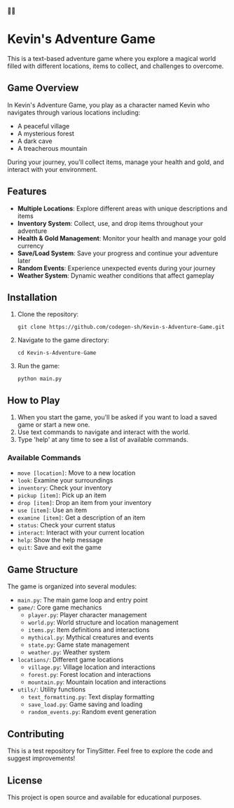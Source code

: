🌈🌈
# Kevin's Adventure Game

This is a text-based adventure game where you explore a magical world filled with different locations, items to collect, and challenges to overcome.

## Game Overview

In Kevin's Adventure Game, you play as a character named Kevin who navigates through various locations including:
- A peaceful village
- A mysterious forest
- A dark cave
- A treacherous mountain

During your journey, you'll collect items, manage your health and gold, and interact with your environment.

## Features

- **Multiple Locations**: Explore different areas with unique descriptions and items
- **Inventory System**: Collect, use, and drop items throughout your adventure
- **Health & Gold Management**: Monitor your health and manage your gold currency
- **Save/Load System**: Save your progress and continue your adventure later
- **Random Events**: Experience unexpected events during your journey
- **Weather System**: Dynamic weather conditions that affect gameplay

## Installation

1. Clone the repository:
   ```
   git clone https://github.com/codegen-sh/Kevin-s-Adventure-Game.git
   ```

2. Navigate to the game directory:
   ```
   cd Kevin-s-Adventure-Game
   ```

3. Run the game:
   ```
   python main.py
   ```

## How to Play

1. When you start the game, you'll be asked if you want to load a saved game or start a new one.
2. Use text commands to navigate and interact with the world.
3. Type 'help' at any time to see a list of available commands.

### Available Commands

- `move [location]`: Move to a new location
- `look`: Examine your surroundings
- `inventory`: Check your inventory
- `pickup [item]`: Pick up an item
- `drop [item]`: Drop an item from your inventory
- `use [item]`: Use an item
- `examine [item]`: Get a description of an item
- `status`: Check your current status
- `interact`: Interact with your current location
- `help`: Show the help message
- `quit`: Save and exit the game

## Game Structure

The game is organized into several modules:

- `main.py`: The main game loop and entry point
- `game/`: Core game mechanics
  - `player.py`: Player character management
  - `world.py`: World structure and location management
  - `items.py`: Item definitions and interactions
  - `mythical.py`: Mythical creatures and events
  - `state.py`: Game state management
  - `weather.py`: Weather system
- `locations/`: Different game locations
  - `village.py`: Village location and interactions
  - `forest.py`: Forest location and interactions
  - `mountain.py`: Mountain location and interactions
- `utils/`: Utility functions
  - `text_formatting.py`: Text display formatting
  - `save_load.py`: Game saving and loading
  - `random_events.py`: Random event generation

## Contributing

This is a test repository for TinySitter. Feel free to explore the code and suggest improvements!

## License

This project is open source and available for educational purposes.
